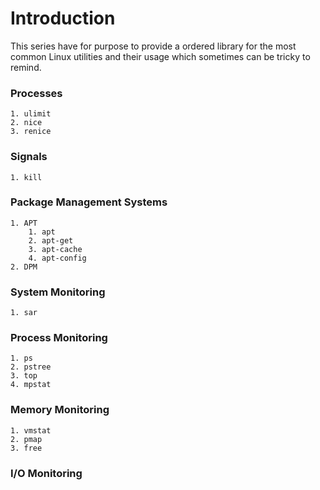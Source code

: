 # Introduction
This series have for purpose to provide a ordered library for the most common Linux utilities and their usage which sometimes can be tricky to remind. 

### Processes
    1. ulimit
    2. nice
    3. renice
### Signals
    1. kill
### Package Management Systems
    1. APT
        1. apt
        2. apt-get
        3. apt-cache
        4. apt-config
    2. DPM
### System Monitoring
    1. sar
### Process Monitoring
    1. ps
    2. pstree
    3. top
    4. mpstat
### Memory Monitoring
    1. vmstat
    2. pmap
    3. free
### I/O Monitoring
